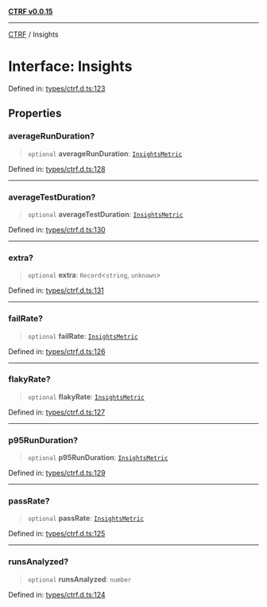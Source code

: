 [**CTRF v0.0.15**](../README.md)

***

[CTRF](../README.md) / Insights

# Interface: Insights

Defined in: [types/ctrf.d.ts:123](https://github.com/ctrf-io/ctrf-core-js/blob/main/types/ctrf.d.ts#L123)

## Properties

### averageRunDuration?

> `optional` **averageRunDuration**: [`InsightsMetric`](InsightsMetric.md)

Defined in: [types/ctrf.d.ts:128](https://github.com/ctrf-io/ctrf-core-js/blob/main/types/ctrf.d.ts#L128)

***

### averageTestDuration?

> `optional` **averageTestDuration**: [`InsightsMetric`](InsightsMetric.md)

Defined in: [types/ctrf.d.ts:130](https://github.com/ctrf-io/ctrf-core-js/blob/main/types/ctrf.d.ts#L130)

***

### extra?

> `optional` **extra**: `Record`\<`string`, `unknown`\>

Defined in: [types/ctrf.d.ts:131](https://github.com/ctrf-io/ctrf-core-js/blob/main/types/ctrf.d.ts#L131)

***

### failRate?

> `optional` **failRate**: [`InsightsMetric`](InsightsMetric.md)

Defined in: [types/ctrf.d.ts:126](https://github.com/ctrf-io/ctrf-core-js/blob/main/types/ctrf.d.ts#L126)

***

### flakyRate?

> `optional` **flakyRate**: [`InsightsMetric`](InsightsMetric.md)

Defined in: [types/ctrf.d.ts:127](https://github.com/ctrf-io/ctrf-core-js/blob/main/types/ctrf.d.ts#L127)

***

### p95RunDuration?

> `optional` **p95RunDuration**: [`InsightsMetric`](InsightsMetric.md)

Defined in: [types/ctrf.d.ts:129](https://github.com/ctrf-io/ctrf-core-js/blob/main/types/ctrf.d.ts#L129)

***

### passRate?

> `optional` **passRate**: [`InsightsMetric`](InsightsMetric.md)

Defined in: [types/ctrf.d.ts:125](https://github.com/ctrf-io/ctrf-core-js/blob/main/types/ctrf.d.ts#L125)

***

### runsAnalyzed?

> `optional` **runsAnalyzed**: `number`

Defined in: [types/ctrf.d.ts:124](https://github.com/ctrf-io/ctrf-core-js/blob/main/types/ctrf.d.ts#L124)
